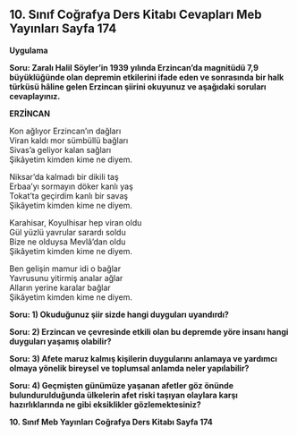 ## 10. Sınıf Coğrafya Ders Kitabı Cevapları Meb Yayınları Sayfa 174

**Uygulama**

**Soru: Zaralı Halil Söyler’in 1939 yılında Erzincan’da magnitüdü 7,9 büyüklüğünde olan depremin etkilerini ifade eden ve sonrasında bir halk türküsü hâline gelen Erzincan şiirini okuyunuz ve aşağıdaki soruları cevaplayınız.**

**ERZİNCAN**

Kon ağlıyor Erzincan’ın dağları  
 Viran kaldı mor sümbüllü bağları  
 Sivas’a geliyor kalan sağları  
 Şikâyetim kimden kime ne diyem.

Niksar’da kalmadı bir dikili taş  
 Erbaa’yı sormayın döker kanlı yaş  
 Tokat’ta geçirdim kanlı bir savaş  
 Şikâyetim kimden kime ne diyem.

Karahisar, Koyulhisar hep viran oldu  
 Gül yüzlü yavrular sarardı soldu  
 Bize ne olduysa Mevlâ’dan oldu  
 Şikâyetim kimden kime ne diyem.

Ben gelişin mamur idi o bağlar  
 Yavrusunu yitirmiş analar ağlar  
 Alların yerine karalar bağlar  
 Şikâyetim kimden kime ne diyem.

**Soru: 1) Okuduğunuz şiir sizde hangi duyguları uyandırdı?**

**Soru: 2) Erzincan ve çevresinde etkili olan bu depremde yöre insanı hangi duyguları yaşamış olabilir?**

**Soru: 3) Afete maruz kalmış kişilerin duygularını anlamaya ve yardımcı olmaya yönelik bireysel ve toplumsal anlamda neler yapılabilir?**

**Soru: 4) Geçmişten günümüze yaşanan afetler göz önünde bulundurulduğunda ülkelerin afet riski taşıyan olaylara karşı hazırlıklarında ne gibi eksiklikler gözlemektesiniz?**

**10. Sınıf Meb Yayınları Coğrafya Ders Kitabı Sayfa 174**